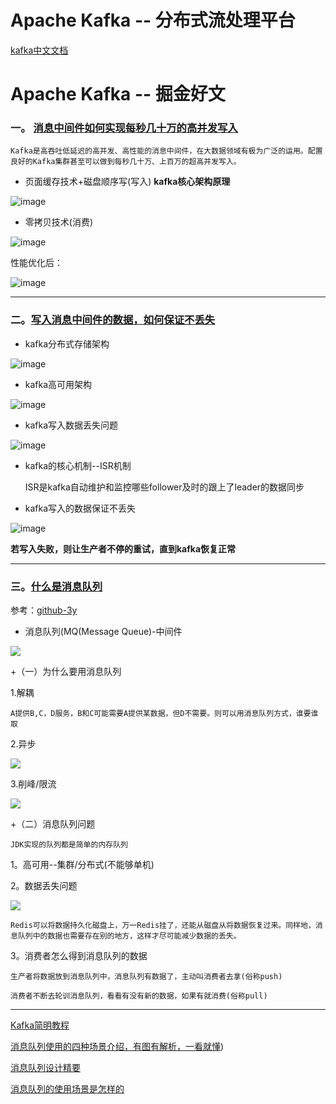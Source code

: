 # Apache Kafka -- 分布式流处理平台

[kafka中文文档](http://kafka.apachecn.org/documentation.html#producerapi)

# Apache Kafka -- 掘金好文

### 一。 [消息中间件如何实现每秒几十万的高并发写入](https://mp.weixin.qq.com/s?__biz=MzU0OTk3ODQ3Ng==&mid=2247484700&idx=1&sn=fbfdb57ea53882828e4e3bd0b3b61947&chksm=fba6ed1fccd16409c43baa7f941e522d97a72e63e4139f663b327c606c6bb5dfe516b6f61424&scene=21#wechat_redirect)

    Kafka是高吞吐低延迟的高并发、高性能的消息中间件，在大数据领域有极为广泛的运用。配置良好的Kafka集群甚至可以做到每秒几十万、上百万的超高并发写入。
    
+ 页面缓存技术+磁盘顺序写(写入) **kafka核心架构原理**

![image](resources/images/1.jpg)

+ 零拷贝技术(消费)

![image](resources/images/2.jpg)

性能优化后：

![image](resources/images/3.jpg)

----------------------------------

### 二。[写入消息中间件的数据，如何保证不丢失](https://mp.weixin.qq.com/s/wbqA9vZOCQ0M_N9Q0NXWVg)

+ kafka分布式存储架构

![image](resources/images/4.jpg)

+ kafka高可用架构

![image](resources/images/5.jpg)

+ kafka写入数据丢失问题

![image](resources/images/6.jpg)

+ kafka的核心机制--ISR机制

    ISR是kafka自动维护和监控哪些follower及时的跟上了leader的数据同步
    
+ kafka写入的数据保证不丢失

![image](resources/images/7.jpg)

**若写入失败，则让生产者不停的重试，直到kafka恢复正常**

----------------------------------

### 三。[什么是消息队列](https://mp.weixin.qq.com/s?__biz=MzI4Njg5MDA5NA==&mid=2247485080&idx=1&sn=f223feb9256727bde4387d918519766b&chksm=ebd74799dca0ce8fa46223a33042a79fc16ae6ac246cb8f07e63a4a2bdce33d8c6dc74e8bd20&token=1439272449&lang=zh_CN&scene=21#wechat_redirect)

参考：[github-3y](https://github.com/ZhongFuCheng3y/3y)

+ 消息队列(MQ(Message Queue)-中间件

![](resources/images/7.jpg)

+（一）为什么要用消息队列

1.解耦 

    A提供B,C，D服务，B和C可能需要A提供某数据，但D不需要。则可以用消息队列方式，谁要谁取
    
 2.异步

![](resources/images/9.jpg)

3.削峰/限流

![](resources/images/10.jpg)

+（二）消息队列问题

    JDK实现的队列都是简单的内存队列
    
1。高可用--集群/分布式(不能够单机)

2。数据丢失问题

![](resources/images/11.jpg)

    Redis可以将数据持久化磁盘上，万一Redis挂了，还能从磁盘从将数据恢复过来。同样地，消息队列中的数据也需要存在别的地方，这样才尽可能减少数据的丢失。

3。消费者怎么得到消息队列的数据

    生产者将数据放到消息队列中，消息队列有数据了，主动叫消费者去拿(俗称push)
    
    消费者不断去轮训消息队列，看看有没有新的数据，如果有就消费(俗称pull)
    
----------------------------------

[Kafka简明教程](https://zhuanlan.zhihu.com/p/37405836)

[消息队列使用的四种场景介绍，有图有解析，一看就懂](https://zhuanlan.zhihu.com/p/55712984))

[消息队列设计精要](https://zhuanlan.zhihu.com/p/21479556)

[消息队列的使用场景是怎样的](https://www.zhihu.com/question/34243607)






